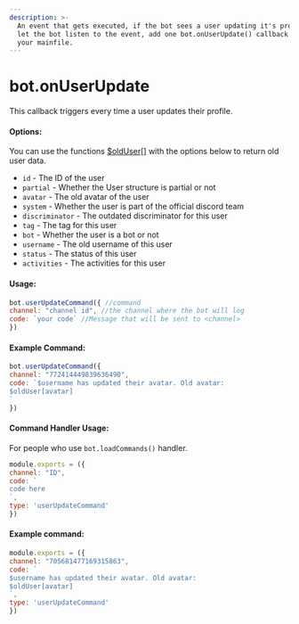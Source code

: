 ```yaml
---
description: >-
  An event that gets executed, if the bot sees a user updating it's profile. To
  let the bot listen to the event, add one bot.onUserUpdate() callback inside
  your mainfile.
---
```


# bot.onUserUpdate

This callback triggers every time a user updates their profile.

#### Options:

You can use the functions [$oldUser\[\]](../functions/usdolduser.md) with the options below to return old user data.

* `id` - The ID of the user 
* `partial` - Whether the User structure is partial or not 
* `avatar` - The old avatar of the user 
* `system` - Whether the user is part of the official discord team 
* `discriminator` - The outdated discriminator for this user 
* `tag` - The tag for this user 
* `bot` - Whether the user is a bot or not 
* `username` - The old username of this user 
* `status` - The status of this user 
* `activities` - The activities for this user

#### Usage:

```javascript
bot.userUpdateCommand({ //command
channel: "channel id", //the channel where the bot will log
code: `your code` //Message that will be sent to <channel>
})
```

#### Example Command:

```javascript
bot.userUpdateCommand({ 
channel: "772414449839636490", 
code: `$username has updated their avatar. Old avatar:
$oldUser[avatar]
`
})
```

#### Command Handler Usage:
For people who use `bot.loadCommands()` handler.
```javascript
module.exports = ({
channel: "ID",
code: `
code here
`,
type: 'userUpdateCommand'
})
```
#### Example command:

```javascript
module.exports = ({
channel: "705681477169315863",
code: `
$username has updated their avatar. Old avatar:
$oldUser[avatar]
`,
type: 'userUpdateCommand'
})
```
